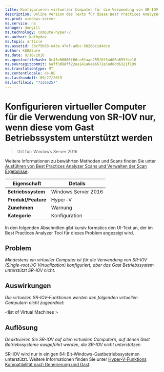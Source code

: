 ```yaml
---
title: Konfigurieren virtueller Computer für die Verwendung von SR-IOV nur, wenn diese vom Gast Betriebssystem unterstützt werden
description: Online Version des Texts für diese Best Practices Analyzer Regel.
ms.prod: windows-server
ms.service: na
manager: dongill
ms.technology: compute-hyper-v
ms.author: kathydav
ms.topic: article
ms.assetid: 33cf5b68-e43e-47ef-adbc-6b266c1d4dce
author: KBDAzure
ms.date: 8/16/2016
ms.openlocfilehash: 8c43e06806f66ce0faae255f0f34d80a653fbe10
ms.sourcegitcommit: 6aff3d88ff22ea141a6ea6572a5ad8dd6321f199
ms.translationtype: MT
ms.contentlocale: de-DE
ms.lasthandoff: 09/27/2019
ms.locfileid: "71366257"
---
```

# <a name="configure-virtual-machines-to-use-sr-iov-only-when-supported-by-the-guest-operating-system"></a>Konfigurieren virtueller Computer für die Verwendung von SR-IOV nur, wenn diese vom Gast Betriebssystem unterstützt werden

>Gilt für: Windows Server 2016

Weitere Informationen zu bewährten Methoden und Scans finden Sie unter [Ausführen von Best Practices Analyzer Scans und Verwalten der Scan Ergebnisse](https://go.microsoft.com/fwlink/p/?LinkID=223177).  
  
|Eigenschaft|Details|  
|-|-|  
|**Betriebssystem**|Windows Server 2016|  
|**Produkt/Feature**|Hyper-V|  
|**Zunehmen**|Warnung|  
|**Kategorie**|Konfiguration|  
  
In den folgenden Abschnitten gibt kursiv formatics den UI-Text an, der im Best Practices Analyzer Tool für dieses Problem angezeigt wird.  
  
## <a name="issue"></a>Problem  
*Mindestens ein virtueller Computer ist für die Verwendung von SR-IOV (Single-root I/O Virtualization) konfiguriert, aber das Gast Betriebssystem unterstützt SR-IOV nicht.*  
  
## <a name="impact"></a>Auswirkungen  
*Die virtuellen SR-IOV-Funktionen werden den folgenden virtuellen Computern nicht zugeordnet:*  
  
\<list of Virtual Machines >  
  
## <a name="resolution"></a>Auflösung  
*Deaktivieren Sie SR-IOV auf allen virtuellen Computern, auf denen Gast Betriebssysteme ausgeführt werden, die SR-IOV nicht unterstützen.*  
  
SR-IOV wird nur in einigen 64-Bit-Windows-Gastbetriebssystemen unterstützt. Weitere Informationen finden Sie unter [Hyper-V-Funktions Kompatibilität nach Generierung und Gast](../Hyper-V-feature-compatibility-by-generation-and-guest.md).  
  


